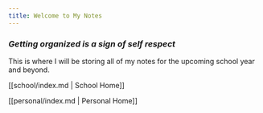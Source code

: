 ```yaml
---
title: Welcome to My Notes
---
```


### *Getting organized is a sign of self respect*

This is where I will be storing all of my notes for the upcoming school year and beyond.  

[[school/index.md | School Home]]

[[personal/index.md | Personal Home]]
<!--stackedit_data:
eyJoaXN0b3J5IjpbLTE0NDkxMzQ4NDZdfQ==
-->